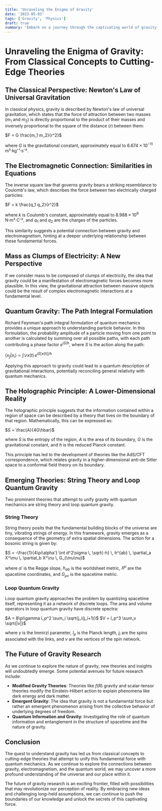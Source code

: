 ```yaml
---
title: 'Unraveling the Enigma of Gravity'
date: '2023-05-03'
tags: ['Gravity', 'Physics']
draft: true
summary: 'Embark on a journey through the captivating world of gravity, exploring its classical interpretations, potential connections to electromagnetism and quantum mechanics, and the cutting-edge theories that may revolutionize our understanding of this fundamental force.'
---
```


# Unraveling the Enigma of Gravity: From Classical Concepts to Cutting-Edge Theories

## The Classical Perspective: Newton's Law of Universal Gravitation

In classical physics, gravity is described by Newton's law of universal gravitation, which states that the force of attraction between two masses ($m_1$ and $m_2$) is directly proportional to the product of their masses and inversely proportional to the square of the distance ($r$) between them:

$F = G \frac{m_1 m_2}{r^2}$

where $G$ is the gravitational constant, approximately equal to $6.674 \times 10^{-11}$ m³⋅kg⁻¹⋅s⁻².

## The Electromagnetic Connection: Similarities in Equations

The inverse square law that governs gravity bears a striking resemblance to Coulomb's law, which describes the force between two electrically charged particles:

$F = k \frac{q_1 q_2}{r^2}$

where $k$ is Coulomb's constant, approximately equal to $8.988 \times 10^9$ N⋅m²⋅C⁻², and $q_1$ and $q_2$ are the charges of the particles.

This similarity suggests a potential connection between gravity and electromagnetism, hinting at a deeper underlying relationship between these fundamental forces.

## Mass as Clumps of Electricity: A New Perspective

If we consider mass to be composed of clumps of electricity, the idea that gravity could be a manifestation of electromagnetic forces becomes more plausible. In this view, the gravitational attraction between massive objects could be the result of complex electromagnetic interactions at a fundamental level.

## Quantum Gravity: The Path Integral Formulation

Richard Feynman's path integral formulation of quantum mechanics provides a unique approach to understanding particle behavior. In this formulation, the probability amplitude of a particle moving from one point to another is calculated by summing over all possible paths, with each path contributing a phase factor $e^{iS/\hbar}$, where $S$ is the action along the path:

$\langle x_f | x_i \rangle = \int \mathcal{D}x(t) \, e^{iS[x(t)]/\hbar}$

Applying this approach to gravity could lead to a quantum description of gravitational interactions, potentially reconciling general relativity with quantum mechanics.

## The Holographic Principle: A Lower-Dimensional Reality

The holographic principle suggests that the information contained within a region of space can be described by a theory that lives on the boundary of that region. Mathematically, this can be expressed as:

$S = \frac{A}{4G\hbar}$

where $S$ is the entropy of the region, $A$ is the area of its boundary, $G$ is the gravitational constant, and $\hbar$ is the reduced Planck constant.

This principle has led to the development of theories like the AdS/CFT correspondence, which relates gravity in a higher-dimensional anti-de Sitter space to a conformal field theory on its boundary.

## Emerging Theories: String Theory and Loop Quantum Gravity

Two prominent theories that attempt to unify gravity with quantum mechanics are string theory and loop quantum gravity.

### String Theory

String theory posits that the fundamental building blocks of the universe are tiny, vibrating strings of energy. In this framework, gravity emerges as a consequence of the geometry of extra spatial dimensions. The action for a bosonic string is given by:

$S = -\frac{1}{4\pi\alpha'} \int d^2\sigma \, \sqrt{-h} \, h^{ab} \, \partial_a X^\mu \, \partial_b X^\nu \, G_{\mu\nu}$

where $\alpha'$ is the Regge slope, $h_{ab}$ is the worldsheet metric, $X^\mu$ are the spacetime coordinates, and $G_{\mu\nu}$ is the spacetime metric.

### Loop Quantum Gravity

Loop quantum gravity approaches the problem by quantizing spacetime itself, representing it as a network of discrete loops. The area and volume operators in loop quantum gravity have discrete spectra:

$A = 8\pi\gamma l_p^2 \sum_i \sqrt{j_i(j_i+1)}$
$V = l_p^3 \sum_v \sqrt{|v|}$

where $\gamma$ is the Immirzi parameter, $l_p$ is the Planck length, $j_i$ are the spins associated with the links, and $v$ are the vertices of the spin network.

## The Future of Gravity Research

As we continue to explore the nature of gravity, new theories and insights will undoubtedly emerge. Some potential avenues for future research include:

- **Modified Gravity Theories**: Theories like $f(R)$ gravity and scalar-tensor theories modify the Einstein-Hilbert action to explain phenomena like dark energy and dark matter.
- **Emergent Gravity**: The idea that gravity is not a fundamental force but rather an emergent phenomenon arising from the collective behavior of underlying degrees of freedom.
- **Quantum Information and Gravity**: Investigating the role of quantum information and entanglement in the structure of spacetime and the nature of gravity.

## Conclusion

The quest to understand gravity has led us from classical concepts to cutting-edge theories that attempt to unify this fundamental force with quantum mechanics. As we continue to explore the connections between gravity, electromagnetism, and the quantum world, we may uncover a more profound understanding of the universe and our place within it.

The future of gravity research is an exciting frontier, filled with possibilities that may revolutionize our perception of reality. By embracing new ideas and challenging long-held assumptions, we can continue to push the boundaries of our knowledge and unlock the secrets of this captivating force.
